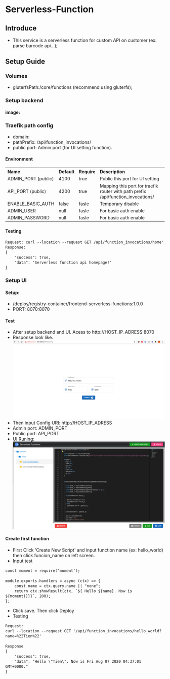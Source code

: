 # Serverless-Function
## Introduce
- This service is a serverless function for custom API on customer (ex: parse barcode api...);

## Setup Guide

### Volumes
- gluterfsPath:/core/functions (recommend using gluterfs);


### Setup backend
#### image: 

### Traefik path config
- domain: 
- pathPrefix: /api/function_invocations/
- public port: Admin port (for UI setting function).

#### Environment

<table style="width:100%">
  <tr>
    <th style="text-align:left" >Name</th>
    <th style="text-align:left" >Default</th>
    <th style="text-align:left" >Require</th>
    <th style="text-align:left" >Description</th>
  </tr>
  <tr>
    <td>ADMIN_PORT (public)</td>
    <td>4100</td>
    <td>true</td>
    <td>Public this port for UI setting</td>
  </tr>
  <tr>
    <td>API_PORT (public)</td>
    <td>4200</td>
    <td>true</td>
    <td>Mapping this port for traefik router with path prefix /api/function_invocations/</td>
  </tr>
  <tr>
    <td>ENABLE_BASIC_AUTH</td>
    <td>false</td>
    <td>fasle</td>
    <td>Temporary disable</td>
  </tr>
  <tr>
    <td>ADMIN_USER</td>
    <td>null</td>
    <td>fasle</td>
    <td>For basic auth enable</td>
  </tr>
  <tr>
    <td>ADMIN_PASSWORD</td>
    <td>null</td>
    <td>fasle</td>
    <td>For basic auth enable</td>
  </tr>
</table>

#### Testing
```
Request: curl --location --request GET /api/function_invocations/home'
Response: 
{
    "success": true,
    "data": "Serverless function api homepage!"
}
```


### Setup UI
#### Setup: 
- /deploy/registry-container/frontend-serverless-functions:1.0.0
- PORT: 8070:8070

#### Test
- After setup backend and UI. Acess to http://HOST_IP_ADRESS:8070
- Response look like.
![alt text](./docs/ui-01.png)
- Then input Config URI: http://HOST_IP_ADRESS
- Admin port: ADMIN_PORT
- Public port: API_PORT
- UI Runing:
![alt text](./docs/ui-02.png)

#### Create first function
- First Click 'Create New Script' and input function name (ex: hello_world) then click funcion_name on left screen.
- Input test
```
const moment = require('moment');

module.exports.handlers = async (ctx) => {
    const name = ctx.query.name || "none";
    return ctx.showResult(ctx, `${ Hello ${name}. Now is ${moment()}}`, 200);
};
```
- Click save. Then click Deploy
- Testing
```
Request:
curl --location --request GET '/api/function_invocations/hello_world?name=%22Tien%22'

Response
{
    "success": true,
    "data": "Hello \"Tien\". Now is Fri Aug 07 2020 04:37:01 GMT+0000."
}
```
